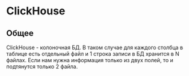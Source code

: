 # ClickHouse
## Общее
ClickHouse - колоночная БД. В таком случае для каждого столбца в таблице есть отдельный файл и 1 строка записи в БД 
хранится в N файлах. Если нам нужна информация только из двух полей, то и подтянутся только 2 файла. 